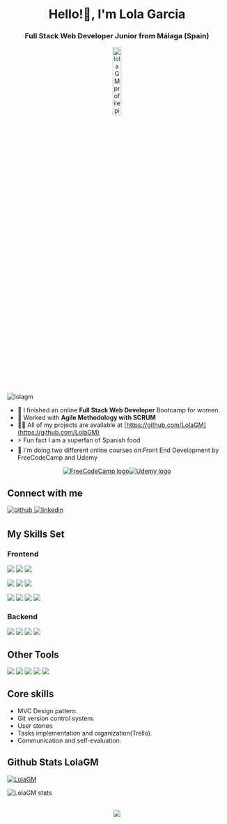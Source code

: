 <h1 align="center">Hello!👋, I'm Lola Garcia</h1>
<h3 align="center">Full Stack Web Developer Junior from Málaga (Spain)</h3>

<p align="center"> <img width="20%" src="https://user-images.githubusercontent.com/116545851/218501169-142bd5b8-10e5-47c2-85ec-6e107fac16d2.jpg" alt="lolaGM profile picture" /> </p>

<p align="left"> <img src="https://komarev.com/ghpvc/?username=lolagm&label=Profile%20views&color=0e75b6&style=flat" alt="lolagm" /> </p>


- 🔭 I finished an online **Full Stack Web Developer** Bootcamp for women.
- 📖 Worked with **Agile Methodology with SCRUM**
- 👨‍💻 All of my projects are available at [https://github.com/LolaGM](https://github.com/LolaGM)
- ⚡ Fun fact I am a superfan of Spanish food
- 📄  I'm doing two different online courses on:Front End Development by FreeCodeCamp and Udemy

<div style="display:flex; flex-wrap:wrap; justify-content:center; margin:auto">
   <a href="https://www.freecodecamp.org/learn" target="_blank">
      <img src= "https://img.shields.io/badge/Freecodecamp-%23123.svg?&style=for-the-badge&logo=freecodecamp&logoColor=green" alt="FreeCodeCamp logo"></img>
   </a>
   <a href="https://www.udemy.com/course/angular-fernando-herrera" target="_blank">
      <img src="https://img.shields.io/badge/Udemy-A435F0?style=for-the-badge&logo=Udemy&logoColor=white" alt="Udemy logo"></img>
   </a>
</div>

## Connect with me  
<div align="left">
<a href="https://github.com/LolaGM" target="_blank">
<img src=https://img.shields.io/badge/github-%2324292e.svg?&style=for-the-badge&logo=github&logoColor=white alt=github style="margin-bottom: 5px;" />
</a>
<a href="https://www.linkedin.com/in/lola-garcia-morcillo" target="_blank">
<img src=https://img.shields.io/badge/linkedin-%231E77B5.svg?&style=for-the-badge&logo=linkedin&logoColor=white alt=linkedin style="margin-bottom: 5px;" />
</a>  
</div>  

## My Skills Set  
### Frontend  

<p align="left">
 <img src= "https://img.shields.io/badge/html5-%23E34F26.svg?style=for-the-badge&logo=html5&logoColor=white"></img>
 <img src= "https://img.shields.io/badge/css3-%231572B6.svg?style=for-the-badge&logo=css3&logoColor=white"></img>
 <img src= "https://img.shields.io/badge/javascript-%23323330.svg?style=for-the-badge&logo=javascript&logoColor=%23F7DF1E"></img>
 </p>
 
 <p>
  <img src="https://img.shields.io/badge/-ReactJs-61DAFB?logo=react&logoColor=white&style=for-the-badge"></img>
  <img src= "https://img.shields.io/badge/Vue.js-35495E?style=for-the-badge&logo=vuedotjs&logoColor=4FC08D"></img>
  <img src="https://img.shields.io/badge/vite-%23646CFF.svg?style=for-the-badge&logo=vite&logoColor=white"></img>
 </p>
 
 <p>
  <img src= "https://img.shields.io/badge/node.js-6DA55F?style=for-the-badge&logo=node.js&logoColor=white"></img> 
  <img src= "https://img.shields.io/badge/NPM-%23000000.svg?style=for-the-badge&logo=npm&logoColor=white"></img>
  <img src="https://img.shields.io/badge/bootstrap-%23563D7C.svg?style=for-the-badge&logo=bootstrap&logoColor=white"></img>
  <img src="https://img.shields.io/badge/tailwindcss-%2338B2AC.svg?style=for-the-badge&logo=tailwind-css&logoColor=white"></img>
 </p>
 
### Backend  
<p>
  <img src="https://img.shields.io/badge/laravel-%23FF2D20.svg?style=for-the-badge&logo=laravel&logoColor=white"></img>
 <img src="https://img.shields.io/badge/php-%23777BB4.svg?style=for-the-badge&logo=php&logoColor=white"></img>
 <img src="https://img.shields.io/badge/Postman-FF6C37?style=for-the-badge&logo=postman&logoColor=white"></img>
 <img src="https://img.shields.io/badge/JWT-black?style=for-the-badge&logo=JSON%20web%20tokens"></img>
 </p>
 
<h2>Other Tools</h2>

 <img src="https://img.shields.io/badge/Visual%20Studio%20Code-0078d7.svg?style=for-the-badge&logo=visual-studio-code&logoColor=white"></img>
 <img src="https://img.shields.io/badge/figma-%23F24E1E.svg?style=for-the-badge&logo=figma&logoColor=white"></img>
 <img src="https://img.shields.io/badge/Canva-%2300C4CC.svg?style=for-the-badge&logo=Canva&logoColor=white"></img>
 <img src="https://img.shields.io/badge/git-%23F05033.svg?style=for-the-badge&logo=git&logoColor=white"></img>
 <img src="https://img.shields.io/badge/Trello-%23026AA7.svg?style=for-the-badge&logo=Trello&logoColor=white"></img> 

<h2>Core skills</h2>

 * MVC Design pattern.
 * Git version control system.
 * User stories 
 * Tasks implementation and organization(Trello).
 * Communication and self-evaluation.

## Github Stats LolaGM
<p align="left"> <a href="https://github.com/ryo-ma/github-profile-trophy"><img src="https://github-profile-trophy.vercel.app/?username=LolaGM" alt="LolaGM" /></a> </p>
<p><img align="center" src="https://github-readme-streak-stats.herokuapp.com/?user=LolaGM&hide_border=true&border_radius=4.6" alt="LolaGM stats" /></p>

<br/>  

<div align="center">
<img src="https://komarev.com/ghpvc/?username=LolaGM&&style=flat-square" align="center" />
</div>  
